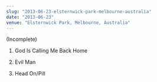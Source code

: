 ```yaml
---
slug: "2013-06-23-elsternwick-park-melbourne-australia"
date: "2013-06-23"
venue: "Elsternwick Park, Melbourne, Australia"
---
```


(Incomplete)

 1. God Is Calling Me Back Home

 2. Evil Man

 3. Head On/Pill

